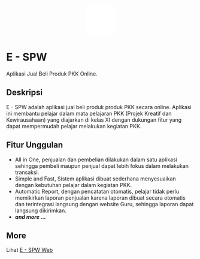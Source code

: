 <div align="center">
    <a href="https://github.com/mutaqinmi/e-spw">
        <img src="assets/icon/espw-white.png" alt="E - SPW" width="80" height="80">
    </a>
</div>

# E - SPW
Aplikasi Jual Beli Produk PKK Online.

## Deskripsi
E - SPW adalah aplikasi jual beli produk produk PKK secara online. Aplikasi ini membantu pelajar dalam mata pelajaran PKK (Projek Kreatif dan Kewirausahaan) yang diajarkan di kelas XI dengan dukungan fitur yang dapat mempermudah pelajar melakukan kegiatan PKK.

## Fitur Unggulan
- All in One, penjualan dan pembelian dilakukan dalam satu aplikasi sehingga pembeli maupun penjual dapat lebih fokus dalam melakukan transaksi.
- Simple and Fast, Sistem aplikasi dibuat sederhana menyesuaikan dengan kebutuhan pelajar dalam kegiatan PKK.
- Automatic Report, dengan pencatatan otomatis, pelajar tidak perlu memikirkan laporan penjualan karena laporan dibuat secara otomatis dan terintegrasi langsung dengan website Guru, sehingga laporan dapat langsung dikirimkan.
- ***and more ...***

## More
Lihat <a href="https://github.com/mutaqinmi/e-spw-web">E - SPW Web</a>